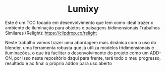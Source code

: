 <h1 align="center">Lumixy</h1>

Este é um TCC focado em desenvolvimento que tem como ideal trazer o ambiente de iluminação para objetos e paisagens bidimensionais
Trabalhos Similares (Relight): https://clipdrop.co/relight

 Neste trabalho vamos trazer uma abordagem mais dinânica com o uso do blender, uma ferramenta robusta que já utiliza modelos tridimensionais e iluminações,
 o que irá facilitar o desenvolvimento do projeto como um ADD-ON, por isso neste repositório daqui para frente, terá todo o meu progresso, resultado e ao final o próprio addon para uso aberto
